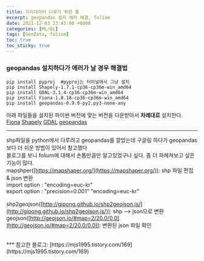 ```yaml
---
title: 지리데이터 다루기 위한 툴
excerpt: geopandas 설치 에러 해결, folium
date: 2021-12-03 23:43:00 +0800
categories: [ML/DL]
tags: [GeoData, folium]
toc: true
toc_sticky: true
---
```

### geopandas 설치하다가 에러가 날 경우 해결법
```
pip install pyproj  #pyproj는 터미널에서 그냥 설치
pip install Shapely-1.7.1-cp36-cp36m-win_amd64
pip install GDAL-3.1.4-cp36-cp36m-win_amd64
pip install Fiona-1.8.18-cp36-cp36m-win_amd64
pip install geopandas-0.9.0-py2.py3-none-any
```
아래 파일들을 설치된 파이썬 버전에 맞는 버전을 다운받아서 **차례대로** 설치한다.<br>
[Fiona](https://www.lfd.uci.edu/~gohlke/pythonlibs/#fiona) 
[Shapely](https://www.lfd.uci.edu/~gohlke/pythonlibs/#shapely) 
[GDAL](https://www.lfd.uci.edu/~gohlke/pythonlibs/#gdal) 
[geopandas](https://pypi.org/project/geopandas/0.9.0/) 

***
shp파일을 python에서 다루려고 geopandas를 깔았는데 구글링 하다가 geopandas보다 더 쉬운 방법이 있어서 참고했다<br>
블로그를 보니 folium에 대해서 손톱만큼만 알고있었구나 싶다. 좀 더 파헤쳐보고 싶은 기능이 많다.
<br>
mapshper([https://mapshaper.org/](https://mapshaper.org/)): shp 파일 편집 & json 변환 <br>
import option : "encoding=euc-kr" <br>
export option : "precision=0.001" "encoding=euc-kr"<br>
<br>
shp2geojson([http://gipong.github.io/shp2geojson.js/](http://gipong.github.io/shp2geojson.js/)): shp --> json으로 변환<br>
geojson([http://geojson.io/#map=2/20.0/0.0](http://geojson.io/#map=2/20.0/0.0)): 변환된 json 파일 확인<br>

<br>
***
참고한 블로그: [https://mjs1995.tistory.com/169](https://mjs1995.tistory.com/169)<br>
